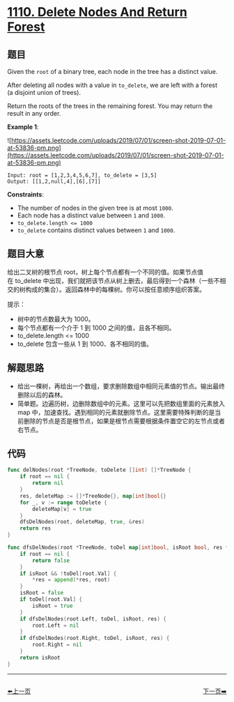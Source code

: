 # [1110. Delete Nodes And Return Forest](https://leetcode.com/problems/delete-nodes-and-return-forest/)


## 题目

Given the `root` of a binary tree, each node in the tree has a distinct value.

After deleting all nodes with a value in `to_delete`, we are left with a forest (a disjoint union of trees).

Return the roots of the trees in the remaining forest. You may return the result in any order.

**Example 1**:

![https://assets.leetcode.com/uploads/2019/07/01/screen-shot-2019-07-01-at-53836-pm.png](https://assets.leetcode.com/uploads/2019/07/01/screen-shot-2019-07-01-at-53836-pm.png)

```
Input: root = [1,2,3,4,5,6,7], to_delete = [3,5]
Output: [[1,2,null,4],[6],[7]]
```

**Constraints**:

- The number of nodes in the given tree is at most `1000`.
- Each node has a distinct value between `1` and `1000`.
- `to_delete.length <= 1000`
- `to_delete` contains distinct values between `1` and `1000`.


## 题目大意

给出二叉树的根节点 root，树上每个节点都有一个不同的值。如果节点值在 to_delete 中出现，我们就把该节点从树上删去，最后得到一个森林（一些不相交的树构成的集合）。返回森林中的每棵树。你可以按任意顺序组织答案。


提示：

- 树中的节点数最大为 1000。
- 每个节点都有一个介于 1 到 1000 之间的值，且各不相同。
- to_delete.length <= 1000
- to_delete 包含一些从 1 到 1000、各不相同的值。



## 解题思路

- 给出一棵树，再给出一个数组，要求删除数组中相同元素值的节点。输出最终删除以后的森林。
- 简单题。边遍历树，边删除数组中的元素。这里可以先把数组里面的元素放入 map 中，加速查找。遇到相同的元素就删除节点。这里需要特殊判断的是当前删除的节点是否是根节点，如果是根节点需要根据条件置空它的左节点或者右节点。

## 代码

```go
func delNodes(root *TreeNode, toDelete []int) []*TreeNode {
	if root == nil {
		return nil
	}
	res, deleteMap := []*TreeNode{}, map[int]bool{}
	for _, v := range toDelete {
		deleteMap[v] = true
	}
	dfsDelNodes(root, deleteMap, true, &res)
	return res
}

func dfsDelNodes(root *TreeNode, toDel map[int]bool, isRoot bool, res *[]*TreeNode) bool {
	if root == nil {
		return false
	}
	if isRoot && !toDel[root.Val] {
		*res = append(*res, root)
	}
	isRoot = false
	if toDel[root.Val] {
		isRoot = true
	}
	if dfsDelNodes(root.Left, toDel, isRoot, res) {
		root.Left = nil
	}
	if dfsDelNodes(root.Right, toDel, isRoot, res) {
		root.Right = nil
	}
	return isRoot
}
```
----------------------------------------------
<div style="display: flex;justify-content: space-between;align-items: center;">
<p><a href="https://books.halfrost.com/leetcode/ChapterFour/1108.Defanging-an-IP-Address/">⬅️上一页</a></p>
<p><a href="https://books.halfrost.com/leetcode/ChapterFour/1111.Maximum-Nesting-Depth-of-Two-Valid-Parentheses-Strings/">下一页➡️</a></p>
</div>
